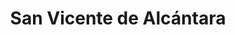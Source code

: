 ---
title: San Vicente de Alcántara
url: /san-vicente-de-alcantara/
latitude: 39.362
longitude: -7.14
---